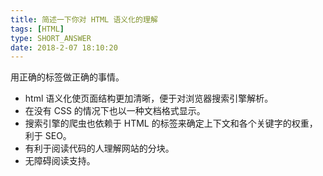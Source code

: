 ```yaml
---
title: 简述一下你对 HTML 语义化的理解
tags: [HTML]
type: SHORT_ANSWER
date: 2018-2-07 18:10:20
---
```


用正确的标签做正确的事情。

- html 语义化使页面结构更加清晰，便于对浏览器搜索引擎解析。
- 在没有 CSS 的情况下也以一种文档格式显示。
- 搜索引擎的爬虫也依赖于 HTML 的标签来确定上下文和各个关键字的权重，利于 SEO。
- 有利于阅读代码的人理解网站的分块。
- 无障碍阅读支持。
